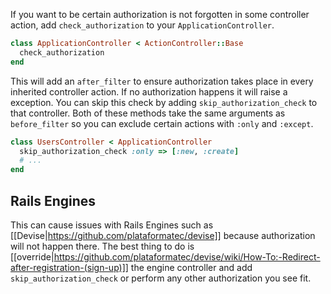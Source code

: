 If you want to be certain authorization is not forgotten in some controller action, add `check_authorization` to your `ApplicationController`.

```ruby
class ApplicationController < ActionController::Base
  check_authorization
end
```

This will add an `after_filter` to ensure authorization takes place in every inherited controller action. If no authorization happens it will raise a  exception. You can skip this check by adding `skip_authorization_check` to that controller. Both of these methods take the same arguments as `before_filter` so you can exclude certain actions with `:only` and `:except`.

```ruby
class UsersController < ApplicationController
  skip_authorization_check :only => [:new, :create]
  # ...
end
```

## Rails Engines

This can cause issues with Rails Engines such as [[Devise|https://github.com/plataformatec/devise]] because authorization will not happen there. The best thing to do is [[override|https://github.com/plataformatec/devise/wiki/How-To:-Redirect-after-registration-(sign-up)]] the engine controller and add `skip_authorization_check` or perform any other authorization you see fit.


